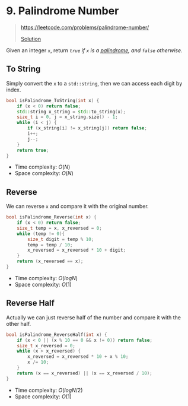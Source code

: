 # 9. Palindrome Number

> https://leetcode.com/problems/palindrome-number/
> 
> [Solution](../src/9_palindrome_number.h)

Given an integer `x`, return _`true` if `x` is a [palindrome](https://en.wikipedia.org/wiki/Palindrome), and `false` otherwise._

## To String

Simply convert the `x` to a `std::string`, then we can access each digit by index.

```c++
bool isPalindrome_ToString(int x) {
    if (x < 0) return false;
    std::string x_string = std::to_string(x);
    size_t i = 0, j = x_string.size() - 1;
    while (i < j) {
        if (x_string[i] != x_string[j]) return false;
        i++;
        j--;
    }
    return true;
}
```

- Time complexity: $O(N)$
- Space complexity: $O(N)$

## Reverse

We can reverse `x` and compare it with the original number.

```c++
bool isPalindrome_Reverse(int x) {
    if (x < 0) return false;
    size_t temp = x, x_reversed = 0;
    while (temp != 0){
        size_t digit = temp % 10;
        temp = temp / 10;
        x_reversed = x_reversed * 10 + digit;
    }
    return (x_reversed == x);
}
```

- Time complexity: $O(logN)$
- Space complexity: $O(1)$

## Reverse Half

Actually we can just reverse half of the number and compare it with the other half.

```c++
bool isPalindrome_ReverseHalf(int x) {
    if (x < 0 || (x % 10 == 0 && x != 0)) return false;
    size_t x_reversed = 0;
    while (x > x_reversed) {
        x_reversed = x_reversed * 10 + x % 10;
        x /= 10;
    }
    return (x == x_reversed) || (x == x_reversed / 10);
}
```

- Time complexity: $O(logN/2)$
- Space complexity: $O(1)$